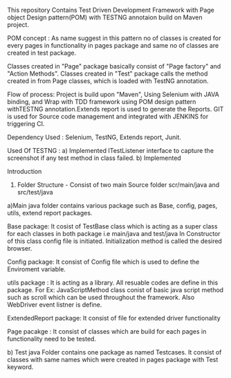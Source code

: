 This repository Contains Test Driven Development Framework with Page object Design pattern(POM) with TESTNG annotaion build on Maven project.

POM concept : As name suggest in this pattern no of classes is created for every pages in functionality in pages package and same no of classes are 
created in test package.

Classes created in "Page" package basically consist of "Page factory" and "Action Methods".
Classes created in "Test" package calls the method created in from Page classes, which is loaded with TestNG annotation.

Flow of process: Project is build upon "Maven", Using Selenium with JAVA binding, and Wrap with TDD framework using POM design pattern   				 				withTESTNG annotation.Extends report is used to generate the Reports. GIT is used for Source code management and integrated     				with JENKINS for triggering CI. 


Dependency Used : Selenium, TestNG, Extends report, Junit.

Used Of TESTNG : a) Implemented ITestListener interface to capture the screenshot if any test method in class failed.
                 b) Implemented 


Introduction 

1) Folder Structure - Consist of two main Source folder scr/main/java and src/test/java

a)Main java folder contains various package such as Base, config, pages, utils, extend report packages.

Base package: It cosist of TestBase class which is acting as a super class for each classes in both package i.e main/java and test/java
              In Constructor of this class config file is initiated.
              Initialization method is called the desired browser.
              
Config package: It consist of Config file which is used to define the Enviroment variable.

utils package : It is acting as a library. All resuable codes are define in this package. For Ex: JavaScriptMethod class conist of basic                   				java script method such as scroll which can be used throughout the framework.
                Also WebDriver event listner is define.
                
ExtendedReport package: It consist of file for extended driver functionality

Page pacakge : It consist of classes which are build for each pages in functionality need to be tested.


b) Test java Folder contains one package as named Testcases. It consist of classes with same names which were created in pages package with Test keyword.


                     
